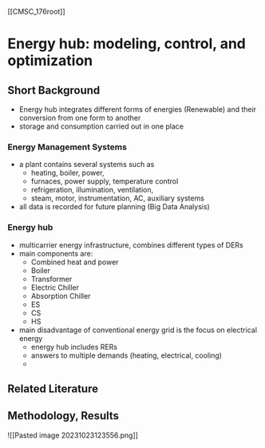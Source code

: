 [[CMSC_176root]]

# Energy hub: modeling, control, and optimization

## Short Background
- Energy hub integrates different forms of energies (Renewable) and their conversion from one form to another
- storage and consumption carried out in one place
### Energy Management Systems
- a plant contains several systems such as 
	- heating, boiler, power,
	- furnaces, power supply, temperature control
	- refrigeration, illumination, ventilation,
	- steam, motor, instrumentation, AC, auxiliary systems
- all data is recorded for future planning (Big Data Analysis)
### Energy hub
- multicarrier energy infrastructure, combines different types of DERs
- main components are:
	- Combined heat and power 
	- Boiler
	- Transformer
	- Electric Chiller
	- Absorption Chiller
	- ES
	- CS
	- HS
- main disadvantage of conventional energy grid is the focus on electrical energy
	- energy hub includes RERs
	- answers to multiple demands (heating, electrical, cooling)
	- 
## Related Literature
## Methodology, Results


![[Pasted image 20231023123556.png]]